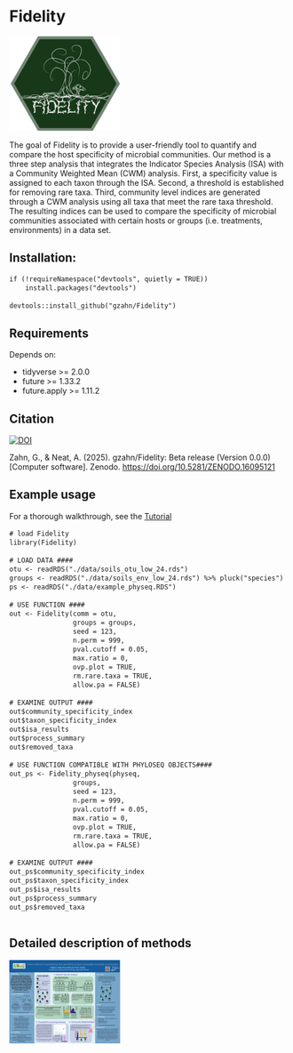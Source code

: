 # Fidelity

<img src="https://github.com/gzahn/Fidelity/blob/main/assets/hex_sticker_final.png" alt="hex_sticker" width="200"/>

The goal of Fidelity is to provide a user-friendly tool to quantify and compare the host specificity of microbial communities. 
Our method is a three step analysis that integrates the Indicator Species Analysis (ISA) with a Community Weighted Mean (CWM) analysis. 
First, a specificity value is assigned to each taxon through the ISA. Second, a threshold is established for removing rare taxa. 
Third, community level indices are generated through a CWM analysis using all taxa that meet the rare taxa threshold. 
The resulting indices can be used to compare the specificity of microbial communities associated with certain hosts or groups (i.e. treatments, environments) in a data set.


## Installation:

```
if (!requireNamespace("devtools", quietly = TRUE))
    install.packages("devtools")
    
devtools::install_github("gzahn/Fidelity")
```

## Requirements

Depends on:

- tidyverse >= 2.0.0
- future >= 1.33.2
- future.apply >= 1.11.2

## Citation

[![DOI](https://zenodo.org/badge/1016289767.svg)](https://doi.org/10.5281/zenodo.16095120)

Zahn, G., & Neat, A. (2025). gzahn/Fidelity: Beta release (Version 0.0.0) [Computer software]. Zenodo. https://doi.org/10.5281/ZENODO.16095121



## Example usage

For a thorough walkthrough, see the [Tutorial](https://rpubs.com/neata/1337966)


```
# load Fidelity
library(Fidelity)

# LOAD DATA ####
otu <- readRDS("./data/soils_otu_low_24.rds")
groups <- readRDS("./data/soils_env_low_24.rds") %>% pluck("species")
ps <- readRDS("./data/example_physeq.RDS")

# USE FUNCTION ####
out <- Fidelity(comm = otu,
                groups = groups,
                seed = 123,
                n.perm = 999,
                pval.cutoff = 0.05,
                max.ratio = 0,
                ovp.plot = TRUE,
                rm.rare.taxa = TRUE,
                allow.pa = FALSE)

# EXAMINE OUTPUT ####
out$community_specificity_index
out$taxon_specificity_index
out$isa_results
out$process_summary
out$removed_taxa

# USE FUNCTION COMPATIBLE WITH PHYLOSEQ OBJECTS####
out_ps <- Fidelity_physeq(physeq,
                groups,
                seed = 123,
                n.perm = 999,
                pval.cutoff = 0.05,
                max.ratio = 0,
                ovp.plot = TRUE,
                rm.rare.taxa = TRUE,
                allow.pa = FALSE)

# EXAMINE OUTPUT ####
out_ps$community_specificity_index
out_ps$taxon_specificity_index
out_ps$isa_results
out_ps$process_summary
out_ps$removed_taxa


```

## Detailed description of methods

<img src="https://github.com/gzahn/Fidelity/blob/main/assets/methods_poster.png" width="200"/>
